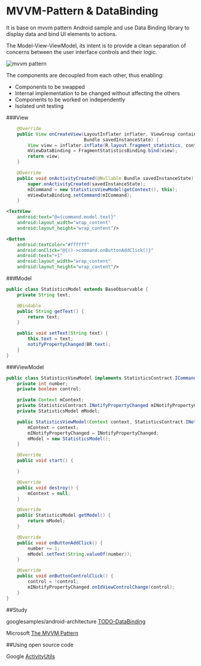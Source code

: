 # MVVM-Pattern & DataBinding

It is base on mvvm pattern Android sample and use Data Binding library to display data and bind UI elements to actions.

The Model-View-ViewModel, its intent is to provide a clean separation of concerns between the user interface controls and their logic.

![mvvm pattern](https://github.com/qindachang/MVVM-Pattern/tree/master/pic/IC564167.png)

The components are decoupled from each other, thus enabling:

 * Components to be swapped
 * Internal implementation to be changed without affecting the others
 * Components to be worked on independently
 * Isolated unit testing

###View

```java
    @Override
    public View onCreateView(LayoutInflater inflater, ViewGroup container,
                             Bundle savedInstanceState) {
        View view = inflater.inflate(R.layout.fragment_statistics, container, false);
        mViewDataBinding = FragmentStatisticsBinding.bind(view);
        return view;
    }

    @Override
    public void onActivityCreated(@Nullable Bundle savedInstanceState) {
        super.onActivityCreated(savedInstanceState);
        mICommand = new StatisticsViewModel(getContext(), this);
        mViewDataBinding.setCommand(mICommand);
    }
```

```xml
<TextView
    android:text="@={command.model.text}"
    android:layout_width="wrap_content"
    android:layout_height="wrap_content"/>

<Button
    android:textColor="#ffffff"
    android:onClick="@{()->command.onButtonAddClick()}"
    android:text="+1"
    android:layout_width="wrap_content"
    android:layout_height="wrap_content"/>
```
###Model

```java
public class StatisticsModel extends BaseObservable {
    private String text;

    @Bindable
    public String getText() {
        return text;
    }

    public void setText(String text) {
        this.text = text;
        notifyPropertyChanged(BR.text);
    }
}
```

###ViewModel

```java
public class StatisticsViewModel implements StatisticsContract.ICommand {
    private int number;
    private boolean control;

    private Context mContext;
    private StatisticsContract.INotifyPropertyChanged mINotifyPropertyChanged;
    private StatisticsModel mModel;

    public StatisticsViewModel(Context context, StatisticsContract.INotifyPropertyChanged INotifyPropertyChanged) {
        mContext = context;
        mINotifyPropertyChanged = INotifyPropertyChanged;
        mModel = new StatisticsModel();
    }

    @Override
    public void start() {

    }

    @Override
    public void destroy() {
        mContext = null;
    }

    @Override
    public StatisticsModel getModel() {
        return mModel;
    }

    @Override
    public void onButtonAddClick() {
        number += 1;
        mModel.setText(String.valueOf(number));
    }

    @Override
    public void onButtonControlClick() {
        control = !control;
        mINotifyPropertyChanged.onIdViewControlChange(control);
    }
}
```

##Study

googlesamples/android-architecture [TODO-DataBinding](https://github.com/googlesamples/android-architecture/tree/dev-todo-mvvm-databinding/ "TODO-DataBinding")

Microsoft [The MVVM Pattern](https://msdn.microsoft.com/en-us/library/hh848246.aspx "The MVVM Pattern")

##Using open source code

Google [ActivityUtils](https://github.com/googlesamples/android-architecture/blob/dev-todo-mvvm-databinding/todoapp/app/src/main/java/com/example/android/architecture/blueprints/todoapp/util/ActivityUtils.java "ActivityUtils")

